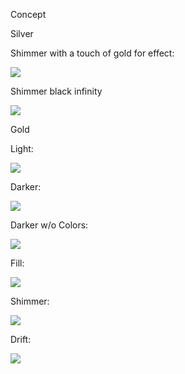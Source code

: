 
Concept

Silver

Shimmer with a touch of gold for effect:

![](silver_shimmer_goldtouch.svg)

Shimmer black infinity

![](silver_shimmer_black.svg)

Gold

Light:

![](gold_concept.svg)

Darker:

![](gold_concept_darker.svg)

Darker w/o Colors:

![](gold_concept_dark_nocolors2.svg)

Fill:

![](gold_concept_color_fill.svg)

Shimmer:

![](gold_dark_colors_shimmer.svg)

Drift:

![](gold_dark_color_drift.svg)
